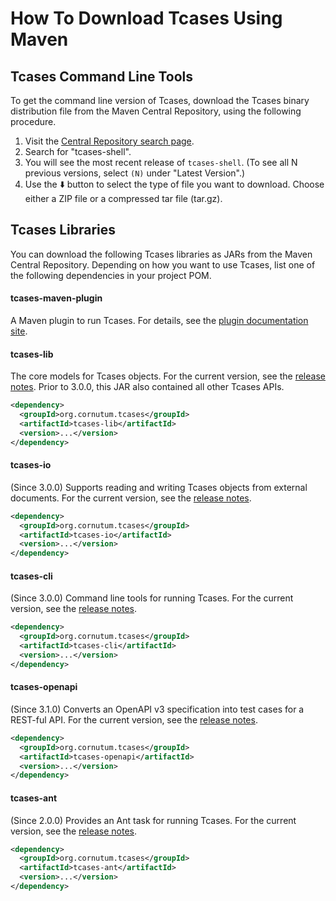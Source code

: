 # How To Download Tcases Using Maven #

## Tcases Command Line Tools

To get the command line version of Tcases, download the Tcases binary distribution file from the Maven Central Repository, using the following procedure.

  1. Visit the [Central Repository search page](https://search.maven.org/search?q=tcases-shell).
  1. Search for "tcases-shell".
  1. You will see the most recent release of `tcases-shell`. (To see all N previous versions, select `(N)` under "Latest Version".)
  1. Use the :arrow_down: button to select the type of file you want to download. Choose either a ZIP file or a compressed tar file (tar.gz).


## Tcases Libraries

You can download the following Tcases libraries as JARs from the Maven Central Repository. Depending on how you want to use Tcases, list one
of the following dependencies in your project POM.

#### tcases-maven-plugin
A Maven plugin to run Tcases. For details, see the [plugin documentation site](http://www.cornutum.org/tcases/docs/tcases-maven-plugin/).

#### tcases-lib
The core models for Tcases objects. For the current version, see the [release notes](ReleaseNotes.md). Prior to 3.0.0, this JAR also contained all other Tcases APIs.

```xml
<dependency>
  <groupId>org.cornutum.tcases</groupId>
  <artifactId>tcases-lib</artifactId>
  <version>...</version>
</dependency>
```

#### tcases-io
(Since 3.0.0) Supports reading and writing Tcases objects from external documents. For the current version, see the [release notes](ReleaseNotes.md).

```xml
<dependency>
  <groupId>org.cornutum.tcases</groupId>
  <artifactId>tcases-io</artifactId>
  <version>...</version>
</dependency>
```

#### tcases-cli
(Since 3.0.0) Command line tools for running Tcases. For the current version, see the [release notes](ReleaseNotes.md).

```xml
<dependency>
  <groupId>org.cornutum.tcases</groupId>
  <artifactId>tcases-cli</artifactId>
  <version>...</version>
</dependency>
```

#### tcases-openapi
(Since 3.1.0) Converts an OpenAPI v3 specification into test cases for a REST-ful API. For the current version, see the [release notes](ReleaseNotes.md).

```xml
<dependency>
  <groupId>org.cornutum.tcases</groupId>
  <artifactId>tcases-openapi</artifactId>
  <version>...</version>
</dependency>
```

#### tcases-ant
(Since 2.0.0) Provides an Ant task for running Tcases. For the current version, see the [release notes](ReleaseNotes.md).

```xml
<dependency>
  <groupId>org.cornutum.tcases</groupId>
  <artifactId>tcases-ant</artifactId>
  <version>...</version>
</dependency>
```
